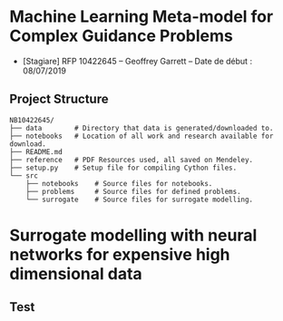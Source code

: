 # Machine Learning Meta-model for Complex Guidance Problems

- [Stagiare] RFP 10422645 – Geoffrey Garrett – Date de début : 08/07/2019


## Project Structure

```
NB10422645/
├── data        # Directory that data is generated/downloaded to.
├── notebooks   # Location of all work and research available for download.
├── README.md   
├── reference   # PDF Resources used, all saved on Mendeley.
├── setup.py    # Setup file for compiling Cython files.
└── src
    ├── notebooks    # Source files for notebooks.
    ├── problems     # Source files for defined problems.
    └── surrogate    # Source files for surrogate modelling.
```


# Surrogate modelling with neural networks for expensive high dimensional data

## Test



